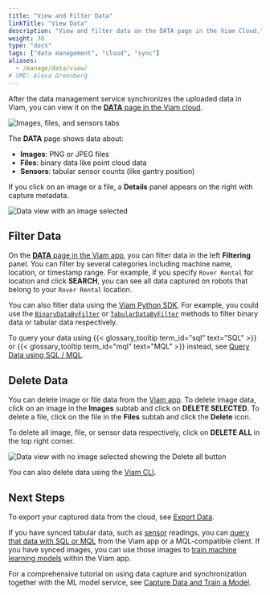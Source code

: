 ```yaml
---
title: "View and Filter Data"
linkTitle: "View Data"
description: "View and filter data on the DATA page in the Viam Cloud."
weight: 38
type: "docs"
tags: ["data management", "cloud", "sync"]
aliases:
  - /manage/data/view/
# SME: Alexa Greenberg
---
```


After the data management service synchronizes the uploaded data in Viam, you can view it on the [**DATA** page in the Viam cloud](https://app.viam.com/data/view).

![Images, files, and sensors tabs](/data/tabs.png)

The **DATA** page shows data about:

- **Images**: PNG or JPEG files
- **Files**: binary data like point cloud data
- **Sensors**: tabular sensor counts (like gantry position)

If you click on an image or a file, a **Details** panel appears on the right with capture metadata.

![Data view with an image selected](/data/data_view.png)

## Filter Data

On the [**DATA** page in the Viam app](https://app.viam.com/data/view), you can filter data in the left **Filtering** panel.
You can filter by several categories including machine name, location, or timestamp range.
For example, if you specify `Rover Rental` for location and click **SEARCH**, you can see all data captured on robots that belong to your `Rover Rental` location.

You can also filter data using the [Viam Python SDK](https://python.viam.dev/).
For example, you could use the [`BinaryDataByFilter`](/build/program/apis/data-client/#binarydatabyfilter) or [`TabularDataByFilter`](/build/program/apis/data-client/#tabulardatabyfilter) methods to filter binary data or tabular data respectively.

To query your data using {{< glossary_tooltip term_id="sql" text="SQL" >}} or {{< glossary_tooltip term_id="mql" text="MQL" >}} instead, see [Query Data using SQL / MQL](/data/query/).

## Delete Data

You can delete image or file data from the [Viam app](https://app.viam.com).
To delete image data, click on an image in the **Images** subtab and click on **DELETE SELECTED**.
To delete a file, click on the file in the **Files** subtab and click the **Delete** icon.

To delete all image, file, or sensor data respectively, click on **DELETE ALL** in the top right corner.

![Data view with no image selected showing the Delete all button](/data/delete_all.png)

You can also delete data using the [Viam CLI](/fleet/cli/).

## Next Steps

To export your captured data from the cloud, see [Export Data](../export/).

If you have synced tabular data, such as [sensor](/components/sensor/) readings, you can [query that data with SQL or MQL](../query/) from the Viam app or a MQL-compatible client.
If you have synced images, you can use those images to [train machine learning models](/ml/train-model/) within the Viam app.

For a comprehensive tutorial on using data capture and synchronization together with the ML model service, see [Capture Data and Train a Model](/tutorials/services/data-mlmodel-tutorial/).
